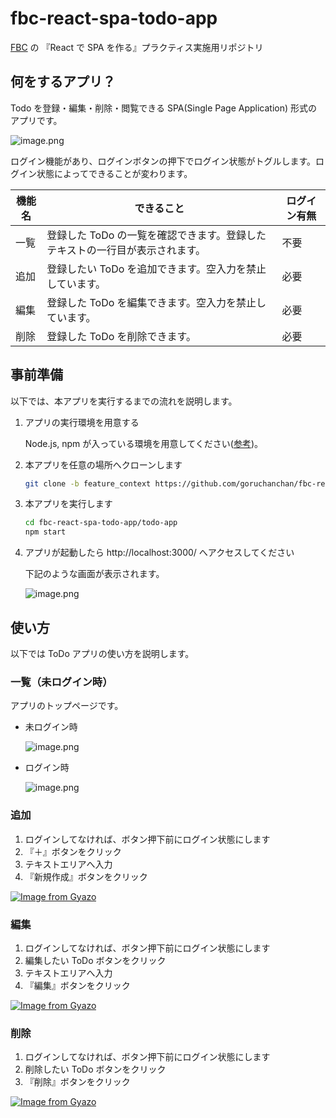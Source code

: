 # fbc-react-spa-todo-app

[FBC](https://bootcamp.fjord.jp/) の 『React で SPA を作る』プラクティス実施用リポジトリ

## 何をするアプリ？

Todo を登録・編集・削除・閲覧できる SPA(Single Page Application) 形式のアプリです。

![image.png](https://www.evernote.com/shard/s400/sh/9584a84e-f584-4152-8cf8-ce32c3318068/PdNIIr3R8vgMqbfRtLwDrp__43Jb2y-qrlIXKv0RuikW5gZW9fmpCFrZCw/deep/0/image.png)

ログイン機能があり、ログインボタンの押下でログイン状態がトグルします。ログイン状態によってできることが変わります。

機能名|できること|ログイン有無
---|---|---
一覧|登録した ToDo の一覧を確認できます。登録したテキストの一行目が表示されます。|不要
追加|登録したい ToDo を追加できます。空入力を禁止しています。|必要
編集|登録した ToDo を編集できます。空入力を禁止しています。|必要
削除|登録した ToDo を削除できます。|必要

## 事前準備

以下では、本アプリを実行するまでの流れを説明します。

1. アプリの実行環境を用意する

    Node.js, npm が入っている環境を用意してください([参考](https://docs.npmjs.com/downloading-and-installing-node-js-and-npm))。

2. 本アプリを任意の場所へクローンします

    ```bash
    git clone -b feature_context https://github.com/goruchanchan/fbc-react-spa-todo-app.git
    ```

3. 本アプリを実行します

    ```bash
    cd fbc-react-spa-todo-app/todo-app
    npm start
    ```

4. アプリが起動したら http://localhost:3000/ へアクセスしてください

    下記のような画面が表示されます。

    ![image.png](https://www.evernote.com/shard/s400/sh/10f961a5-3d10-4f56-b034-69e2cda53225/t98jkZdWEObFvgqxaBhaDwU6xUIg0_ZZpOWYdO4B3o49NY2z5_zVw2UQnw/deep/0/image.png)

## 使い方

以下では ToDo アプリの使い方を説明します。

### 一覧（未ログイン時）

アプリのトップページです。

- 未ログイン時

    ![image.png](https://www.evernote.com/shard/s400/sh/10f961a5-3d10-4f56-b034-69e2cda53225/t98jkZdWEObFvgqxaBhaDwU6xUIg0_ZZpOWYdO4B3o49NY2z5_zVw2UQnw/deep/0/image.png)

- ログイン時

    ![image.png](https://www.evernote.com/shard/s400/sh/72106463-7f41-4344-97b5-00aefedae51d/Z5kNTBf4cCSYSorQZOn_PiVYy4Z3uthxf8yqtXjdh4orRzmHJdMNjnbUEw/deep/0/image.png)

### 追加

1. ログインしてなければ、ボタン押下前にログイン状態にします
2. 『＋』ボタンをクリック
3. テキストエリアへ入力
4. 『新規作成』ボタンをクリック

[![Image from Gyazo](https://i.gyazo.com/1bffd1c6febff6f29bcd4ec75a27fdc2.gif)](https://gyazo.com/1bffd1c6febff6f29bcd4ec75a27fdc2)

### 編集

1. ログインしてなければ、ボタン押下前にログイン状態にします
2. 編集したい ToDo ボタンをクリック
3. テキストエリアへ入力
4. 『編集』ボタンをクリック
  
[![Image from Gyazo](https://i.gyazo.com/4966db005848727684e8a38685a42ae5.gif)](https://gyazo.com/4966db005848727684e8a38685a42ae5)

### 削除

1. ログインしてなければ、ボタン押下前にログイン状態にします
2. 削除したい ToDo ボタンをクリック
3. 『削除』ボタンをクリック

[![Image from Gyazo](https://i.gyazo.com/bc81f9eb2eb54abff79554f685287ca1.gif)](https://gyazo.com/bc81f9eb2eb54abff79554f685287ca1)
